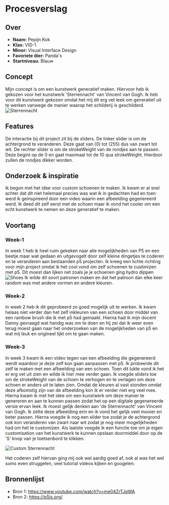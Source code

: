 <!-- Vergeet je niet de comments uit te zetten voordat je begint met typen? 💬 -->

# Procesverslag

## Over
* **Naam:** Pepijn Kok
* **Klas:** VID-1
* **Minor:** Visual Interface Design
* **Favoriete dier:** Panda's
* **Startniveau:** Blauw

## Concept

Mijn concept is om een kunstwerk generatief maken. Hiervoor heb ik gekozen voor het kunstwerk 'Sterrennacht' van Vincent van Gogh. Ik heb voor dit kunstwerk gekozen omdat het mij dit erg vet leek om generatief uit te werken vanwege de manier waarop het schilderij is geschilderd.
![Sterrennacht](https://user-images.githubusercontent.com/59015908/118884023-396f6780-b8f6-11eb-9cd7-3910796fe18d.jpg)


## Features

De interactie bij dit project zit bij de sliders. De linker slider is om de achtergrond te veranderen. Deze gaat van (0) tot (255) dus van zwart tot wit.
De rechter slider is om de strokeWeight van de rondjes aan te passen. Deze begint op de 0 en gaat maximaal tot de 10 qua strokeWeight. Hierdoor zullen de rondjes dikker worden.

## Onderzoek & inspiratie
Ik begon met het idee voor custom schoenen te maken. Ik kwam er al snel achter dat dit niet helemaal precies was wat ik in gedachten had en toen werd ik geinspireerd door een video waarin een afbeelding gegenereerd werd. Ik deed dit zelf eerst met de schoen maar ik vond het cooler om een echt kunstwerk te nemen en deze generatief te maken.

## Voortang

### Week-1
In week 1 heb ik heel ruim gekeken naar alle mogelijkheden van P5 en een beetje maar wat gedaan en uitgevogelt door zelf kleine dingetjes te coderen en te veranderen aan bestaanden p5 projecten. Ik kreeg een lichte richting voor mijn project omdat ik het cool vond om zelf schoenen te custimizen met p5. Dit moest dan lijken net zoals je je schoenen ging hydro dippen
![Shoes](https://user-images.githubusercontent.com/59015908/118887264-6756ab00-b8fa-11eb-8e31-e3327f20002e.jpg)
Ik wilde dit soort patronen maken en dat het patroon dan elke keer random was met andere vormen en andere kleuren.

### Week-2
In week 2 heb ik dit geprobeerd zo goed mogelijk uit te werken. Ik kwam helaas niet verder dan het zelf inkleuren van een schoen door middel van een rainbow brush die ik met p5 had gemaakt. Hierna had ik mijn docent Danny gevraagd wat handig was om te doen en hij zei dat ik weer even terug moest gaan naar het onderzoeken van de mogelijkheden van p5 en wat mij leuk en origineel lijkt om te gaan maken.

### Week-3
In week 3 kwam ik een video tegen van een afbeelding die gegenereerd werdt waardoor je deze zelf kon gaan aanpassen met p5. Ik probeerde dit zelf te maken met een afbeelding van een schoen. Toen dit lukte vond ik het er erg vet uit zien en wilde ik hier mee verder gaan. Ik voegde sliders toe om de strokeWeight van de schoen te verhogen en te verlagen om deze schoen er anders uit te laten zien. Omdat de kleuren al vast stonden omdat deze afkomstig zijn van de afbeelding kon ik er verder niet erg veel mee. 
Hierna kwam ik met het idee om een kunstwerk om deze manier te genereren en aan te kunnen passen zodat het op een digitale gegenereerde versie ervan leek. Ik moest gelijk denken aan 'de Sterrennacht' van Vincent van Gogh. Ik zette deze afbeelding erin en ik vond het gelijk veel mooier en beter passen. Hierna voegde ik nog een slider toe zodat je de achtergrond ook kon veranderen van zwart naar wit zodat je nog meer mogelijkheden had om het te customizen.
Als laatste voegde ik een functie toe om je eigen customisation van het kunstwerk te kunnen opslaan doormiddel door op de 'S' knop van je toetsenbord te klikken.

![Custom Sterrennacht](https://user-images.githubusercontent.com/59015908/118888276-be10b480-b8fb-11eb-9415-d08ed8958878.png)

Het coderen zelf hiervan ging mij ook wel aardig goed af, ook al was het wel soms even struggelen, veel tutorial videos kijken en googelen.


## Bronnenlijst

* Bron 1: https://www.youtube.com/watch?v=me04ZrTJqWA
* Bron 2: https://p5js.org/
